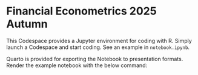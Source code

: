 # Financial Econometrics 2025 Autumn

This Codespace provides a Jupyter environment for coding with R. Simply launch a Codespace and start coding. See an example in `notebook.ipynb`.

Quarto is provided for exporting the Notebook to presentation formats. Render the example notebook with the below command:


